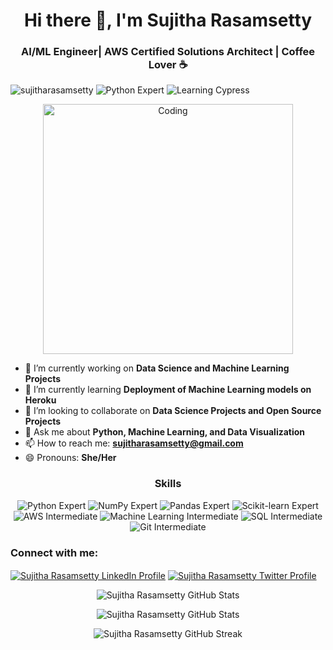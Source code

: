 <h1 align="center">Hi there 👋, I'm Sujitha Rasamsetty</h1>
<h3 align="center">AI/ML Engineer| AWS Certified Solutions Architect | Coffee Lover ☕</h3>


<p align="left">
  <img src="https://komarev.com/ghpvc/?username=sujitharasamsetty&label=Profile%20Views&color=blueviolet&style=flat-square" alt="sujitharasamsetty" />
  <img src="https://img.shields.io/badge/Python-Expert-green?style=flat-square&logo=Python&logoColor=white" alt="Python Expert" />
  <img src="https://img.shields.io/badge/Cypress-Learning-blueviolet?style=flat-square&logo=Cypress&logoColor=white" alt="Learning Cypress" />
</p>

<p align="center">
  <img align="center" alt="Coding" width="400" src="https://media.giphy.com/media/v1.Y2lkPTc5MGI3NjExZDQ0ZTg0MzY5MDhmMWVmOGQyZmMzMzRlMjcwYzdmOTQ2NTU0N2ZjZSZjdD1z/JTVWACMOESFcA1oewp/giphy.gif" />  

</p>

- 🔭 I’m currently working on **Data Science and Machine Learning Projects**
- 🌱 I’m currently learning **Deployment of Machine Learning models on Heroku**
- 👯 I’m looking to collaborate on **Data Science Projects and Open Source Projects**
- 💬 Ask me about **Python, Machine Learning, and Data Visualization**
- 📫 How to reach me: **sujitharasamsetty@gmail.com**
- 😄 Pronouns: **She/Her**

<h3 align="center">Skills</h3>
<p align="center">
  <img src="https://img.shields.io/badge/Python-Expert-green?style=for-the-badge&logo=Python&logoColor=white" alt="Python Expert" />
  <img src="https://img.shields.io/badge/NumPy-Expert-green?style=for-the-badge&logo=numpy&logoColor=white" alt="NumPy Expert" />
  <img src="https://img.shields.io/badge/Pandas-Expert-green?style=for-the-badge&logo=pandas&logoColor=white" alt="Pandas Expert" />
  <img src="https://img.shields.io/badge/Scikit--learn-Expert-green?style=for-the-badge&logo=scikit-learn&logoColor=white" alt="Scikit-learn Expert" />
  <img src="https://img.shields.io/badge/AWS-Intermediate-orange?style=for-the-badge&logo=amazon-aws&logoColor=white" alt="AWS Intermediate" />
  <img src="https://img.shields.io/badge/Machine%20Learning-Intermediate-orange?style=for-the-badge&logo=machine-learning&logoColor=white" alt="Machine Learning Intermediate" />
  <img src="https://img.shields.io/badge/SQL-Intermediate-orange?style=for-the-badge&logo=MySQL&logoColor=white" alt="SQL Intermediate" />
  <img src="https://img.shields.io/badge/Git-Intermediate-orange?style=for-the-badge&logo=Git&logoColor=white" alt="Git Intermediate" />
</p>


<h3 align="left">Connect with me:</h3>
<p align="left">
  <a href="https://linkedin.com/in/sujitharasamsetty" target="_blank"><img align="center" src="https://img.shields.io/badge/-Sujitha%20Rasamsetty-blue?style=flat-square&logo=Linkedin&logoColor=white&link=https://www.linkedin.com/in/sujitharasamsetty/" alt="Sujitha Rasamsetty LinkedIn Profile"/></a>
  <a href="https://twitter.com/RASAMSETTYSUJI1" target="_blank"><img align="center" src="https://img.shields.io/badge/-Sujitha Rasamsetty-1DA1F2?style=flat-square&logo=Twitter&logoColor=white&link=https://twitter.com/sujitharasamsetty" alt="Sujitha Rasamsetty Twitter Profile"/></a>
</p>

<!-- Top Languages Card -->
<p align="center">
  <img align="center" src="https://github-readme-stats.vercel.app/api/top-langs/?username=sujitharasamsetty&hide=java&title_color=ff8c00&text_color=fff&icon_color=ff8c00&bg_color=0d1117" alt="Sujitha Rasamsetty GitHub Stats" />
</p>

<!-- GitHub Stats Card -->
<p align="center">
  <img align="center" src="https://github-readme-stats.vercel.app/api?username=sujitharasamsetty&show_icons=true&line_height=27&count_private=true&title_color=ff8c00&text_color=fff&icon_color=ff8c00&bg_color=0d1117" alt="Sujitha Rasamsetty GitHub Stats" />
</p>

<!-- GitHub Streak Card -->
<p align="center">
  <img align="center" src="https://github-readme-streak-stats.herokuapp.com/?user=sujitharasamsetty&theme=highcontrast" alt="Sujitha Rasamsetty GitHub Streak" />
</p>

